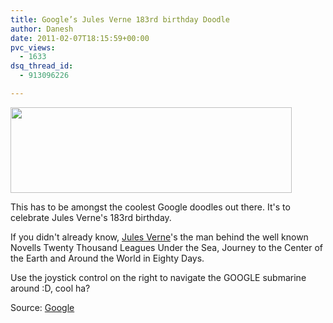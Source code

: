 ```yaml
---
title: Google’s Jules Verne 183rd birthday Doodle
author: Danesh
date: 2011-02-07T18:15:59+00:00
pvc_views:
  - 1633
dsq_thread_id:
  - 913096226

---
```

<img loading="lazy" class="alignnone size-medium wp-image-2238" title="Jules Verne-1830bday-doodle" src="/wp-content/uploads/2011/02/Jules-Verne-1830bday-doodle-450x137.png" alt="" width="450" height="137" srcset="/wp-content/uploads/2011/02/Jules-Verne-1830bday-doodle-450x137.png 450w, /wp-content/uploads/2011/02/Jules-Verne-1830bday-doodle.png 702w" sizes="(max-width: 450px) 100vw, 450px" />

This has to be amongst the coolest Google doodles out there. It's to celebrate Jules Verne's 183rd birthday.

If you didn't already know, [Jules Verne][1]'s the man behind the well known Novells Twenty Thousand Leagues Under the Sea, Journey to the Center of the Earth and Around the World in Eighty Days.

Use the joystick control on the right to navigate the GOOGLE submarine around :D, cool ha?

Source: [Google][2]

 [1]: http://en.wikipedia.org/wiki/Jules_Verne
 [2]: http://www.google.com/